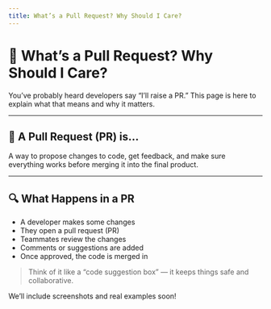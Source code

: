 ```yaml
---
title: What’s a Pull Request? Why Should I Care?
---
```


# 🔄 What’s a Pull Request? Why Should I Care?

You’ve probably heard developers say “I’ll raise a PR.” This page is here to explain what that means and why it matters.

---

## 🧪 A Pull Request (PR) is…

A way to propose changes to code, get feedback, and make sure everything works before merging it into the final product.

---

## 🔍 What Happens in a PR

- A developer makes some changes  
- They open a pull request (PR)  
- Teammates review the changes  
- Comments or suggestions are added  
- Once approved, the code is merged in

> Think of it like a “code suggestion box” — it keeps things safe and collaborative.

We’ll include screenshots and real examples soon!
